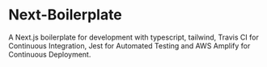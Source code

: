# Next-Boilerplate

A Next.js boilerplate for development with typescript, tailwind, Travis CI for Continuous Integration, Jest for Automated Testing and AWS Amplify for Continuous Deployment.
